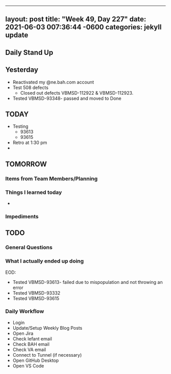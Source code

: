 
---
layout: post
title:  "Week 49, Day 227"
date:   2021-06-03 007:36:44 -0600
categories: jekyll update
---

## Daily Stand Up
## Yesterday
* Reactivated my @ne.bah.com account
* Test 508 defects
  * Closed out defects VBMSD-112922 & VBMSD-112923.
* Tested VBMSD-93348- passed and moved to Done

## TODAY
* Testing
  * 93613
  * 93615
* Retro at 1:30 pm
* 
## TOMORROW

### Items from Team Members/Planning
 
### Things I learned today
* 
### Impediments
## TODO

### General Questions  

### What I actually ended up doing
EOD:
* Tested VBMSD-93613- failed due to mispopulation and not throwing an error
* Tested VBMSD-93332
* Tested VBMSD-93615

### Daily Workflow
* Login
* Update/Setup Weekly Blog Posts
* Open Jira
* Check lefant email
* Check BAH email
* Check VA email
* Connect to Tunnel (if necessary)
* Open GitHub Desktop
* Open VS Code